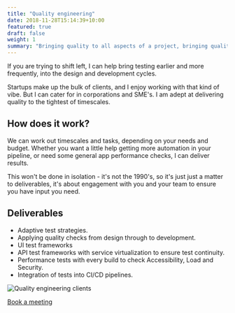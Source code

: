 ```yaml
---
title: "Quality engineering"
date: 2018-11-28T15:14:39+10:00
featured: true
draft: false
weight: 1
summary: "Bringing quality to all aspects of a project, bringing quality assurance and testing to the SDLC, from design to production."
---
```


If you are trying to shift left, I can help bring testing earlier and more frequently, into the design and development cycles.

Startups make up the bulk of clients, and I enjoy working with that kind of vibe. But I can cater for in corporations and SME's. I am adept at delivering quality to the tightest of timescales.

## How does it work?

We can work out timescales and tasks, depending on your needs and budget. Whether you want a little help getting more automation in your pipeline, or need some general app performance checks, I can deliver results. 

This won't be done in isolation - it's not the 1990's, so it's just just a matter to deliverables, it's about engagement with you and your team to ensure you have input you need.

## Deliverables
- Adaptive test strategies.
- Applying quality checks from design through to development.
- UI test frameworks
- API test frameworks with service virtualization to ensure test continuity.
- Performance tests with every build to check Accessibility, Load and Security.
- Integration of tests into CI/CD pipelines.


![Quality engineering clients](/images/illustrations/clients-qe.png)

[Book a meeting](https://calendly.com/jaffamonkeyltd/intro-call)